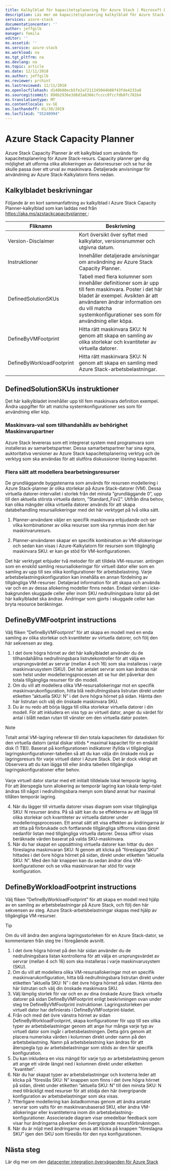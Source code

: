 ```yaml
---
title: Kalkylblad för kapacitetsplanering för Azure Stack | Microsoft Docs
description: Läs mer om kapacitetsplanering kalkylblad för Azure Stack-distributioner.
services: azure-stack
documentationcenter: ''
author: jeffgilb
manager: femila
editor: ''
ms.assetid: ''
ms.service: azure-stack
ms.workload: na
ms.tgt_pltfrm: na
ms.devlang: na
ms.topic: article
ms.date: 12/11/2018
ms.author: jeffgilb
ms.reviewer: prchint
ms.lastreviewed: 12/11/2018
ms.openlocfilehash: d140b80ecb5fe2a7211245044b08f43fde4233a8
ms.sourcegitcommit: 898b2936e3d6d3a8366cfcccc0fccfdb0fc781b4
ms.translationtype: MT
ms.contentlocale: sv-SE
ms.lasthandoff: 01/30/2019
ms.locfileid: "55240994"
---
```

# <a name="azure-stack-capacity-planner"></a>Azure Stack Capacity Planner
Azure Stack Capacity Planner är ett kalkylblad som används för kapacitetsplanering för Azure Stack-resurs. Capacity planner ger dig möjlighet att utforma olika allokeringen av datorresurser och se hur de skulle passa över ett urval av maskinvara. Detaljerade anvisningar för användning av Azure Stack-Kalkylatorn finns nedan.

## <a name="worksheet-descriptions"></a>Kalkylbladet beskrivningar
Följande är en kort sammanfattning av kalkylblad i Azure Stack Capacity Planner-kalkylblad som kan laddas ned från [ https://aka.ms/azstackcapacityplanner ](https://aka.ms/azstackcapacityplanner):

|Fliknamn|Beskrivning|
|-----|-----|
|Version-Disclaimer|Kort översikt över syftet med kalkylator, versionsnummer och utgivna datum.|
|Instruktioner|Innehåller detaljerade anvisningar om användning av Azure Stack Capacity Planner.|
|DefinedSolutionSKUs|Tabell med flera kolumner som innehåller definitioner som är upp till fem maskinvara. Poster i det här bladet är exempel. Avsikten är att användaren ändrar information om du vill matcha systemkonfigurationer ses som för användning eller köpa.|
|DefineByVMFootprint|Hitta rätt maskinvara SKU: N genom att skapa en samling av olika storlekar och kvantiteter av virtuella datorer.|
|DefineByWorkloadFootprint|Hitta rätt maskinvara SKU: N genom att skapa en samling med Azure Stack-arbetsbelastningar.|
|  |  |

## <a name="definedsolutionskus-instructions"></a>DefinedSolutionSKUs instruktioner
Det här kalkylbladet innehåller upp till fem maskinvara definition exempel. Ändra uppgifter för att matcha systemkonfigurationer ses som för användning eller köp.

### <a name="hardware-selections-provided-by-authorized-hardware-partners"></a>Maskinvara-val som tillhandahålls av behörighet Maskinvarupartner
Azure Stack levereras som ett integrerat system med programvara som installeras av samarbetspartner. Dessa samarbetspartner har sina egna, auktoritativa versioner av Azure Stack kapacitetsplanering verktyg och de verktyg som ska användas för att slutföra diskussioner lösning kapacitet.

### <a name="multiple-ways-to-model-computing-resources"></a>Flera sätt att modellera bearbetningsresurser
De grundläggande byggstenarna som används för resursen modellering i Azure Stack-planner är olika storlekar på Azure Stack-datorer (VM). Dessa virtuella datorer-intervallet i storlek från det minsta ”grundläggande 0”, upp till den aktuella största virtuella datorn, ”Standard_Fsv2”. Utifrån dina behov, kan olika mängder olika virtuella datorer används för att skapa databehandling resursallokeringar med det här verktyget på två olika sätt.

1. Planner-användare väljer en specifik maskinvara erbjudande och ser vilka kombinationer av olika resurser som ska rymmas inom den här maskinvaruresurs. 

2. Planner-användaren skapar en specifik kombination av VM-allokeringar och sedan kan visas i Azure-Kalkylatorn för resursen som tillgänglig maskinvara SKU: er kan ge stöd för VM-konfigurationen.

Det här verktyget erbjuder två metoder för att tilldela VM-resurser. antingen som en enskild samling resursallokeringar för virtuell dator eller som en samling av upp till sex olika konfigurationer för arbetsbelastning. Varje arbetsbelastningskonfiguration kan innehålla en annan fördelning av tillgängliga VM-resurser. Detaljerad information för att skapa och använda var och en av dessa allokering modeller finns nedan. Endast värden i icke-bakgrunden skuggade celler eller inom SKU nedrullningsbara listor på det här kalkylbladet ska ändras. Ändringar som gjorts i skuggade celler kan bryta resource beräkningar.


## <a name="definebyvmfootprint-instructions"></a>DefineByVMFootprint instructions
Välj fliken ”DefineByVMFootprint” för att skapa en modell med en enda samling av olika storlekar och kvantiteter av virtuella datorer, och följ den här sekvensen av steg.

1. I det övre högra hörnet av det här kalkylbladet använder du de tillhandahållna nedrullningsbara listrutekontroller för att välja en ursprungsvärdet av servrar (mellan 4 och 16) som ska installeras i varje maskinvarusystem (SKU). Det här antalet servrar som kan ändras när som helst under modelleringsprocessen att se hur det påverkar den totala tillgängliga resurser för din modell.
2. Om du vill att modellera olika VM-resursallokeringar mot en specifik maskinvarukonfiguration, hitta blå nedrullningsbara listrutan direkt under etiketten ”aktuella SKU: N” i det övre högra hörnet på sidan. Hämta den här listrutan och välj din önskade maskinvara SKU.
3. Du är nu redo att börja lägga till olika storlekar virtuella datorer i din modell. För att inkludera en viss typ av virtuell dator, anger du värdet för antal i blått nedan rutan till vänster om den virtuella dator posten.

  > [!NOTE]
  > Totalt antal VM-lagring refererar till den totala kapaciteten för datadisken för den virtuella datorn (antal diskar stöds * maximal kapacitet för en enskild disk (1 TB)). Baserat på konfigurationen indikatorer ifyllda vi tillgängliga lagringskonfigurationer-tabellen så att du kan välja din önskade nivå av lagringsresurs för varje virtuell dator i Azure Stack. Det är dock viktigt att Observera att du kan lägga till eller ändra tabellen tillgängliga lagringskonfigurationer efter behov.<br><br>Varje virtuell dator startar med ett initialt tilldelade lokal temporär lagring. För att återspegla tunn allokering av temporär lagring kan lokala temp-talet ändras till något i nedrullningsbara menyn som bland annat hur maximal tillåten temporär lagring.

4. När du lägger till virtuella datorer visas diagram som visar tillgängliga SKU: N resurser ändra. På så sätt kan du se effekterna av att lägga till olika storlekar och kvantiteter av virtuella datorer under modelleringsprocessen. Ett annat sätt att visa effekten av ändringarna är att titta på förbrukade och fortfarande tillgängliga siffrorna visas direkt nedanför listan med tillgängliga virtuella datorer. Dessa siffror visas beräknade värden baserat på valda SKU-maskinvara.
5. När du har skapat en uppsättning virtuella datorer kan hittar du den föreslagna maskinvaran SKU: N genom att klicka på ”föreslagna SKU” hittades i det övre högra hörnet på sidan, direkt under etiketten ”aktuella SKU: N”. Med den här knappen kan du sedan ändrar dina VM-konfigurationer och se vilka maskinvaran har stöd för varje konfiguration.


## <a name="definebyworkloadfootprint-instructions"></a>DefineByWorkloadFootprint instructions
Välj fliken ”DefineByWorkloadFootprint” för att skapa en modell med hjälp av en samling av arbetsbelastningar på Azure Stack, och följ den här sekvensen av steg. Azure Stack-arbetsbelastningar skapas med hjälp av tillgängliga VM-resurser.   

> [!TIP]
> Om du vill ändra den angivna lagringsstorleken för en Azure Stack-dator, se kommentaren från steg tre i föregående avsnitt.

1. I det övre högra hörnet på den här sidan använder du de nedrullningsbara listan kontrollerna för att välja en ursprungsvärdet av servrar (mellan 4 och 16) som ska installeras i varje maskinvarusystem (SKU).
2. Om du vill att modellera olika VM-resursallokeringar mot en specifik maskinvarukonfiguration, hitta blå nedrullningsbara listrutan direkt under etiketten ”aktuella SKU: N” i det övre högra hörnet på sidan. Hämta den här listrutan och välj din önskade maskinvara SKU.
3. Välj lämplig storlek för var och en av dina önskade Azure Stack virtuella datorer på sidan DefineByVMFootprint enligt beskrivningen ovan under steg tre DefineByVMFootprint instruktioner. Lagringsstorleken per virtuell dator har definierats i DefineByVMFootprint-bladet.
4. Från och med det övre vänstra hörnet av sidan DefineByWorkloadFootprint, skapa konfigurationer för upp till sex olika typer av arbetsbelastningar genom att ange hur många varje typ av virtuell dator som ingår i arbetsbelastningen. Detta görs genom att placera numeriska värden i kolumnen direkt under namn på den arbetsbelastning. Namn på arbetsbelastning kan ändras för att återspegla typ av arbetsbelastningar som stöds av den här specifik konfiguration.
5. Du kan inkludera en viss mängd för varje typ av arbetsbelastning genom att ange ett värde längst ned i kolumnen direkt under etiketten ”kvantitet”.
6. När du har skapat typer av arbetsbelastningar och kvoterna leder att klicka på ”föreslås SKU: N” knappen som finns i det övre högra hörnet på sidan, direkt under etiketten ”aktuella SKU: N” till den minsta SKU: N med tillräckligt med resurser för att stödja den här övergripande konfiguration av arbetsbelastningar som ska visas.
7. Ytterligare modellering kan åstadkommas genom att ändra antalet servrar som valts för en maskinvarubaserad SKU, eller ändra VM-allokeringar eller kvantiteterna inom din arbetsbelastning-konfigurationer. Associerade diagram visar omedelbar feedback som visar hur ändringarna påverkar den övergripande resursförbrukningen.
8. När du är nöjd med ändringarna visas att klicka på knappen ”föreslagna SKU” igen den SKU som föreslås för den nya konfigurationen.


## <a name="next-steps"></a>Nästa steg
Lär dig mer om den [datacenter integration överväganden för Azure Stack](azure-stack-datacenter-integration.md)
